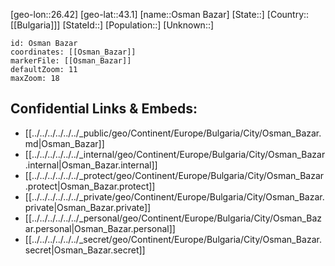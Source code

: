 ﻿---
location: [43.1,26.42]
mapzoom: [7,12] 
mapmarker: city 
type: City
tags:
- geo/City


SpocWebEntityId: 33160
isDeleted: false
confidential: public

---
[geo-lon::26.42]
[geo-lat::43.1]
[name::Osman Bazar]
[State::]
[Country::[[Bulgaria]]]
[StateId::]
[Population::]
[Unknown::]


```leaflet
id: Osman Bazar
coordinates: [[Osman_Bazar]]
markerFile: [[Osman_Bazar]]
defaultZoom: 11 
maxZoom: 18
```


## Confidential Links & Embeds: 
- [[../../../../../../_public/geo/Continent/Europe/Bulgaria/City/Osman_Bazar.md|Osman_Bazar]] 
- [[../../../../../../_internal/geo/Continent/Europe/Bulgaria/City/Osman_Bazar.internal|Osman_Bazar.internal]] 
- [[../../../../../../_protect/geo/Continent/Europe/Bulgaria/City/Osman_Bazar.protect|Osman_Bazar.protect]] 
- [[../../../../../../_private/geo/Continent/Europe/Bulgaria/City/Osman_Bazar.private|Osman_Bazar.private]] 
- [[../../../../../../_personal/geo/Continent/Europe/Bulgaria/City/Osman_Bazar.personal|Osman_Bazar.personal]] 
- [[../../../../../../_secret/geo/Continent/Europe/Bulgaria/City/Osman_Bazar.secret|Osman_Bazar.secret]] 
